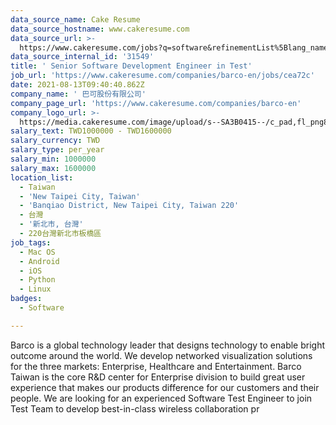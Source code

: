 ```yaml
---
data_source_name: Cake Resume
data_source_hostname: www.cakeresume.com
data_source_url: >-
  https://www.cakeresume.com/jobs?q=software&refinementList%5Blang_name%5D%5B0%5D=English&refinementList%5Bsalary_type%5D=per_year&range%5Bsalary_range%5D%5Bmin%5D=1000000&page=2
data_source_internal_id: '31549'
title: ' Senior Software Development Engineer in Test'
job_url: 'https://www.cakeresume.com/companies/barco-en/jobs/cea72c'
date: 2021-08-13T09:40:40.862Z
company_name: ' 巴可股份有限公司'
company_page_url: 'https://www.cakeresume.com/companies/barco-en'
company_logo_url: >-
  https://media.cakeresume.com/image/upload/s--SA3B0415--/c_pad,fl_png8,h_200,w_200/v1628845020/pg9uwpp2ljtxxzyee79w.png
salary_text: TWD1000000 - TWD1600000
salary_currency: TWD
salary_type: per_year
salary_min: 1000000
salary_max: 1600000
location_list:
  - Taiwan
  - 'New Taipei City, Taiwan'
  - 'Banqiao District, New Taipei City, Taiwan 220'
  - 台灣
  - '新北市, 台灣'
  - 220台灣新北市板橋區
job_tags:
  - Mac OS
  - Android
  - iOS
  - Python
  - Linux
badges:
  - Software

---
```


Barco is a global technology leader that designs technology to enable bright outcome around the world. We develop networked visualization solutions for the three markets: Enterprise, Healthcare and Entertainment. Barco Taiwan is the core R&D center for Enterprise division to build great user experience that makes our products difference for our customers and their people. We are looking for an experienced Software Test Engineer to join Test Team to develop best-in-class wireless collaboration pr